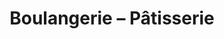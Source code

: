 ---
title: "Boulangerie – Pâtisserie"
url: /prunay-le-gillon/boulangerie-patisserie/
shop: boulangerie
---